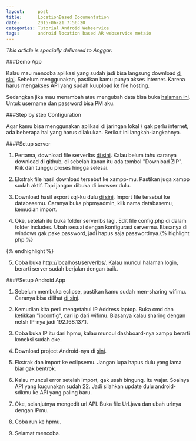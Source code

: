 ```yaml
---
layout:     post
title:      LocationBased Documentation
date:       2015-06-21 7:56:20
categories: Tutorial Android Webservice
tags:		android location based AR webservice metaio
---
```


_This article is specially delivered to Anggar._

###Demo App

Kalau mau mencoba aplikasi yang sudah jadi bisa langsung download [di sini](https://drive.google.com/file/d/0BypWiFeYv99tRFM1bW5pa0ZVWEE/view?usp=sharing). Sebelum menggunakan, pastikan kamu punya akses internet. Karena harus mengakses API yang sudah kuupload ke file hosting.

Sedangkan jika mau menambah atau mengubah data bisa buka [halaman ini](http://lbs.honor.es/). Untuk username dan password bisa PM aku.

###Step by step Configuration

Agar kamu bisa menggunakan aplikasi di jaringan lokal / gak perlu internet, ada beberapa hal yang harus dilakukan. Berikut ini langkah-langkahnya.

####Setup server

1. Pertama, download file serverlbs [di sini](https://github.com/didikk/serverlbs). Kalau belum tahu caranya download di github, di sebelah kanan itu ada tombol "Download ZIP". Klik dan tunggu proses hingga selesai.

2. Ekstrak file hasil download tersebut ke xampp-mu. Pastikan juga xampp sudah aktif. Tapi jangan dibuka di browser dulu.

3. Download hasil export sql-ku dulu [di sini](https://drive.google.com/file/d/0BypWiFeYv99teG81VE9GU3R3MTQ/view?usp=sharing). Import file tersebut ke databasemu. Caranya buka phpmyadmin, klik nama databasemu, kemudian import.

4. Oke, setelah itu buka folder serverlbs lagi. Edit file config.php di dalam folder includes. Ubah sesuai dengan konfigurasi servermu. Biasanya di windows gak pake password, jadi hapus saja passwordnya.{% highlight php %}
<?php
	$connection = mysql_connect('localhost','root','');
	if (!$connection){
		die("Database Connection Failed". mysql_error());
	}
	$select_db = mysql_select_db('lbs');
	if (!$select_db){
		die("Database Selection Failed". mysql_error());
	}
?>
{% endhighlight %}

5. Coba buka http://localhost/serverlbs/. Kalau muncul halaman login, berarti server sudah berjalan dengan baik.

####Setup Android App

1. Sebelum membuka eclipse, pastikan kamu sudah men-sharing wifimu. Caranya bisa dilihat [di sini](http://www.7tutorials.com/how-turn-your-windows-81-laptop-wifi-access-point).

2. Kemudian kita perli mengetahui IP Address laptop. Buka cmd dan ketikkan "ipconfig", cari ip dari wifimu. Biasanya kalau sharing dengan netsh IP-nya jadi 192.168.137.1.

3. Coba buka IP itu dari hpmu, kalau muncul dashboard-nya xampp berarti koneksi sudah oke.

4. Download project Android-nya di [sini](https://github.com/didikk/lbs).

5. Ekstrak dan import ke eclipsemu. Jangan lupa hapus dulu yang lama biar gak bentrok.

6. Kalau muncul error setelah import, gak usah bingung. Itu wajar. Soalnya API yang kugunakan sudah 22. Jadi silahkan update dulu android-sdkmu ke API yang paling baru.

7. Oke, selanjutnya mengedit url API. Buka file Url.java dan ubah urlnya dengan IPmu.

8. Coba run ke hpmu.

9. Selamat mencoba.
